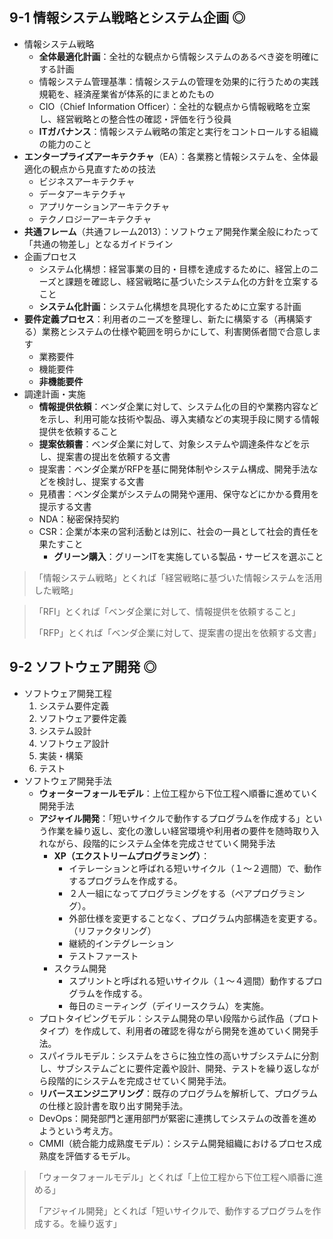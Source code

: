 ## 9-1 情報システム戦略とシステム企画 ◎
- 情報システム戦略
  - **全体最適化計画**：全社的な観点から情報システムのあるべき姿を明確にする計画
  - 情報システム管理基準：情報システムの管理を効果的に行うための実践規範を、経済産業省が体系的にまとめたもの
  - CIO（Chief Information Officer）：全社的な観点から情報戦略を立案し、経営戦略との整合性の確認・評価を行う役員
  - **ITガバナンス**：情報システム戦略の策定と実行をコントロールする組織の能力のこと
- **エンタープライズアーキテクチャ**（EA）：各業務と情報システムを、全体最適化の観点から見直すための技法
  - ビジネスアーキテクチャ
  - データアーキテクチャ
  - アプリケーションアーキテクチャ
  - テクノロジーアーキテクチャ
- **共通フレーム**（共通フレーム2013）：ソフトウェア開発作業全般にわたって「共通の物差し」となるガイドライン
- 企画プロセス
  - システム化構想：経営事業の目的・目標を達成するために、経営上のニーズと課題を確認し、経営戦略に基づいたシステム化の方針を立案すること
  - **システム化計画**：システム化構想を具現化するために立案する計画
- **要件定義プロセス**：利用者のニーズを整理し、新たに構築する（再構築する）業務とシステムの仕様や範囲を明らかにして、利害関係者間で合意します
  - 業務要件
  - 機能要件
  - **非機能要件**
- 調達計画・実施
  - **情報提供依頼**：ベンダ企業に対して、システム化の目的や業務内容などを示し、利用可能な技術や製品、導入実績などの実現手段に関する情報提供を依頼すること
  - **提案依頼書**：ベンダ企業に対して、対象システムや調達条件などを示し、提案書の提出を依頼する文書
  - 提案書：ベンダ企業がRFPを基に開発体制やシステム構成、開発手法などを検討し、提案する文書
  - 見積書：ベンダ企業がシステムの開発や運用、保守などにかかる費用を提示する文書
  - NDA：秘密保持契約
  - CSR：企業が本来の営利活動とは別に、社会の一員として社会的責任を果たすこと
    - **グリーン購入**：グリーンITを実施している製品・サービスを選ぶこと


> 「情報システム戦略」とくれば「経営戦略に基づいた情報システムを活用した戦略」

> 「RFI」とくれば「ベンダ企業に対して、情報提供を依頼すること」
> 
> 「RFP」とくれば「ベンダ企業に対して、提案書の提出を依頼する文書」

## 9-2 ソフトウェア開発 ◎
- ソフトウェア開発工程
  1. システム要件定義
  2. ソフトウェア要件定義
  3. システム設計
  4. ソフトウェア設計
  5. 実装・構築
  6. テスト
- ソフトウェア開発手法
  - **ウォーターフォールモデル**：上位工程から下位工程へ順番に進めていく開発手法
  - **アジャイル開発**：「短いサイクルで動作するプログラムを作成する」という作業を繰り返し、変化の激しい経営環境や利用者の要件を随時取り入れながら、段階的にシステム全体を完成させていく開発手法
    - **XP（エクストリームプログラミング）**：
      - イテレーションと呼ばれる短いサイクル（１〜２週間）で、動作するプログラムを作成する。
      - ２人一組になってプログラミングをする（ペアプログラミング）。
      - 外部仕様を変更することなく、プログラム内部構造を変更する。（リファクタリング）
      - 継続的インテグレーション
      - テストファースト
    - スクラム開発
      - スプリントと呼ばれる短いサイクル（１〜４週間）動作するプログラムを作成する。
      - 毎日のミーティング（デイリースクラム）を実施。
  - プロトタイピングモデル：システム開発の早い段階から試作品（プロトタイプ）を作成して、利用者の確認を得ながら開発を進めていく開発手法。
  - スパイラルモデル：システムをさらに独立性の高いサブシステムに分割し、サブシステムごとに要件定義や設計、開発、テストを繰り返しながら段階的にシステムを完成させていく開発手法。
  - **リバースエンジニアリング**：既存のプログラムを解析して、プログラムの仕様と設計書を取り出す開発手法。
  - DevOps：開発部門と運用部門が緊密に連携してシステムの改善を進めようという考え方。
  - CMMI（統合能力成熟度モデル）：システム開発組織におけるプロセス成熟度を評価するモデル。

> 「ウォータフォールモデル」とくれば「上位工程から下位工程へ順番に進める」
> 
> 「アジャイル開発」とくれば「短いサイクルで、動作するプログラムを作成する。を繰り返す」

